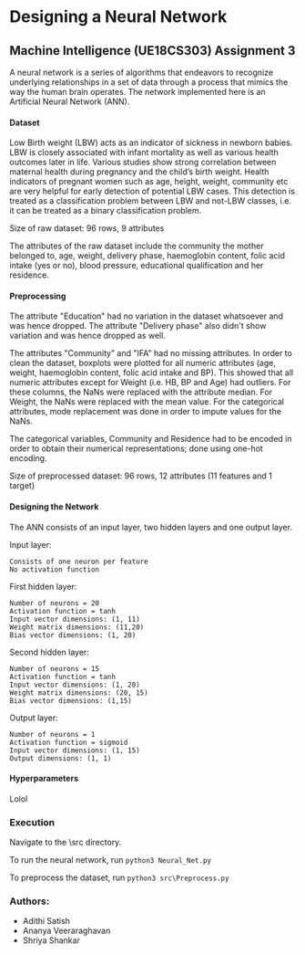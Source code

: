 # Designing a Neural Network
## Machine Intelligence (UE18CS303) Assignment 3

A neural network is a series of algorithms that endeavors to recognize underlying relationships in a set of data through a process that mimics the way the human brain operates. The network implemented here is an Artificial Neural Network (ANN). 

#### Dataset

Low Birth weight (LBW) acts as an indicator of sickness in newborn babies. LBW is closely
associated with infant mortality as well as various health outcomes later in life. Various studies
show strong correlation between maternal health during pregnancy and the child’s birth weight.
Health indicators of pregnant women such as age, height, weight, community etc are very helpful 
for early detection of potential LBW cases. This detection is treated as a classification problem
between LBW and not-LBW classes, i.e. it can be treated as a binary classification problem. 

Size of raw dataset: 96 rows, 9 attributes

The attributes of the raw dataset include the community the mother belonged to, age, weight, delivery phase, haemoglobin content, 
folic acid intake (yes or no), blood pressure, educational qualification and her residence.

#### Preprocessing

The attribute "Education" had no variation in the dataset whatsoever and was hence dropped. The attribute "Delivery phase" also didn't show variation and was hence dropped as well.

The attributes "Community" and "IFA" had no missing attributes. In order to clean the dataset, boxplots were plotted for all numeric attributes (age, weight, haemoglobin content, folic acid intake and BP). This showed that all numeric attributes except for Weight (i.e. HB, BP and Age)  had outliers. For these columns, the NaNs were replaced with the attribute median. For Weight, the NaNs were replaced with the mean value. For the categorical attributes, mode replacement was done in order to impute values for the NaNs. 

The categorical variables, Community and Residence had to be encoded in order to obtain their numerical representations; done using one-hot encoding.

Size of preprocessed dataset: 96 rows, 12 attributes (11 features and 1 target)

#### Designing the Network

The ANN consists of an input layer, two hidden layers and one output layer. 

Input layer:

    Consists of one neuron per feature 
    No activation function 

First hidden layer: 

    Number of neurons = 20 
    Activation function = tanh
    Input vector dimensions: (1, 11)
    Weight matrix dimensions: (11,20)
    Bias vector dimensions: (1, 20)

Second hidden layer:

    Number of neurons = 15
    Activation function = tanh
    Input vector dimensions: (1, 20)
    Weight matrix dimensions: (20, 15)
    Bias vector dimensions: (1,15)

Output layer:

    Number of neurons = 1
    Activation function = sigmoid
    Input vector dimensions: (1, 15)
    Output dimensions: (1, 1)
    
#### Hyperparameters
Lolol

### Execution

Navigate to the \src directory.

To run the neural network, run ```python3 Neural_Net.py```

To preprocess the dataset, run ```python3 src\Preprocess.py```


### Authors:
- Adithi Satish
- Ananya Veeraraghavan
- Shriya Shankar
